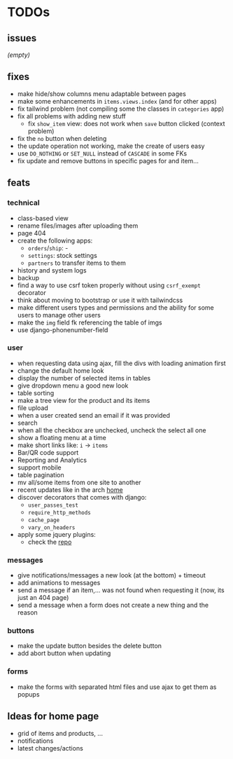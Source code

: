 # TODOs

## issues

*(empty)*

## fixes

- make hide/show columns menu adaptable between pages
- make some enhancements in `items.views.index` (and for other apps)
- fix tailwind problem (not compiling some the classes in `categories` app)
- fix all problems with adding new stuff
    - fix `show_item` view: does not work when `save` button clicked (context problem)
- fix the `no` button when deleting
- the update operation not working, make the create of users easy
- use `DO_NOTHING` or `SET_NULL` instead of `CASCADE` in some FKs
- fix update and remove buttons in specific pages for and item...

## feats

### technical

- class-based view
- rename files/images after uploading them
- page 404
- create the following apps:
  - `orders`/`ship`: -
  - `settings`: stock settings
  - `partners` to transfer items to them
- history and system logs
- backup
- find a way to use csrf token properly without using `csrf_exempt` decorator
- think about moving to bootstrap
or use it with tailwindcss
- make different users types and permissions and
the ability for some users to manage other users
- make the `img` field fk referencing the table of imgs
- use django-phonenumber-field

### user

- when requesting data using ajax, fill the divs with loading animation first
- change the default home look
- display the number of selected items in tables
- give dropdown menu a good new look
- table sorting
- make a tree view for the product and its items
- file upload
- when a user created send an email if it was provided
- search
- when all the checkbox are unchecked, uncheck the select all one 
- show a floating menu at a time
- make short links like: `i` -> `items`
- Bar/QR code support
- Reporting and Analytics
- support mobile
- table pagination
- mv all/some items from one site to another
- recent updates like in the arch [home](archlinux.org)
- discover decorators that comes with django:
  - `user_passes_test`
  - `require_http_methods`
  - `cache_page`
  - `vary_on_headers`
- apply some jquery plugins:
  - check the [repo](https://github.com/petk/awesome-jquery)

### messages

- give notifications/messages a new look (at the bottom) + timeout
- add animations to messages
- send a message if an item,... was not found when
requesting it (now, its just an 404 page)
- send a message when a form does not create a new thing
and the reason

### buttons

- make the update button besides the delete button
- add abort button when updating

### forms

- make the forms with separated html files and
use ajax to get them as popups

## Ideas for home page

- grid of items and products, ...
- notifications
- latest changes/actions
